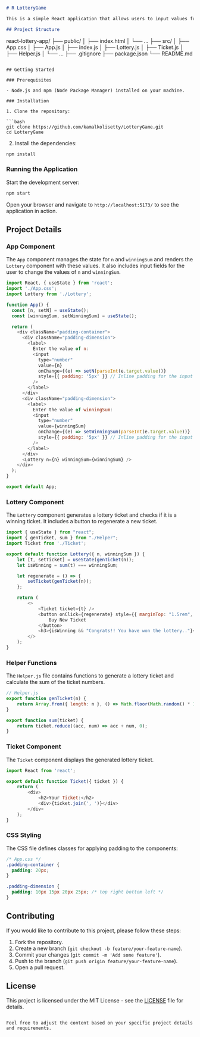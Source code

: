 
```markdown
# R LotteryGame

This is a simple React application that allows users to input values for `n` and `winningSum`, and displays a `Lottery` component based on these inputs. The project demonstrates how to handle user inputs and apply padding dimension-wise using both inline styles and CSS classes.

## Project Structure

```
react-lottery-app/
├── public/
│   ├── index.html
│   └── ...
├── src/
│   ├── App.css
│   ├── App.js
│   ├── index.js
│   ├── Lottery.js
│   ├── Ticket.js
│   ├── Helper.js
│   └── ...
├── .gitignore
├── package.json
└── README.md
```

## Getting Started

### Prerequisites

- Node.js and npm (Node Package Manager) installed on your machine.

### Installation

1. Clone the repository:

```bash
git clone https://github.com/kamalkolisetty/LotteryGame.git
cd LotteryGame
```

2. Install the dependencies:

```bash
npm install
```

### Running the Application

Start the development server:

```bash
npm start
```

Open your browser and navigate to `http://localhost:5173/` to see the application in action.

## Project Details

### App Component

The `App` component manages the state for `n` and `winningSum` and renders the `Lottery` component with these values. It also includes input fields for the user to change the values of `n` and `winningSum`.

```javascript
import React, { useState } from 'react';
import './App.css';
import Lottery from './Lottery';

function App() {
  const [n, setN] = useState(); 
  const [winningSum, setWinningSum] = useState(); 

  return (
    <div className="padding-container">
      <div className="padding-dimension">
        <label>
          Enter the value of n:
          <input
            type="number"
            value={n}
            onChange={(e) => setN(parseInt(e.target.value))}
            style={{ padding: '5px' }} // Inline padding for the input
          />
        </label>
      </div>
      <div className="padding-dimension">
        <label>
          Enter the value of winningSum:
          <input
            type="number"
            value={winningSum}
            onChange={(e) => setWinningSum(parseInt(e.target.value))}
            style={{ padding: '5px' }} // Inline padding for the input
          />
        </label>
      </div>
      <Lottery n={n} winningSum={winningSum} />
    </div>
  );
}

export default App;
```

### Lottery Component

The `Lottery` component generates a lottery ticket and checks if it is a winning ticket. It includes a button to regenerate a new ticket.

```javascript
import { useState } from "react";
import { genTicket, sum } from "./Helper";
import Ticket from './Ticket';

export default function Lottery({ n, winningSum }) {
    let [t, setTicket] = useState(genTicket(n));
    let isWinning = sum(t) === winningSum;

    let regenerate = () => {
        setTicket(genTicket(n));
    };

    return (
        <>
            <Ticket ticket={t} />
            <button onClick={regenerate} style={{ marginTop: "1.5rem", backgroundColor: "#F8D210", padding: "1.5rem" }}>
                Buy New Ticket
            </button>
            <h3>{isWinning && "Congrats!! You have won the lottery.."}</h3>
        </>
    );
}
```

### Helper Functions

The `Helper.js` file contains functions to generate a lottery ticket and calculate the sum of the ticket numbers.

```javascript
// Helper.js
export function genTicket(n) {
    return Array.from({ length: n }, () => Math.floor(Math.random() * 10) + 1);
}

export function sum(ticket) {
    return ticket.reduce((acc, num) => acc + num, 0);
}
```

### Ticket Component

The `Ticket` component displays the generated lottery ticket.

```javascript
import React from 'react';

export default function Ticket({ ticket }) {
    return (
        <div>
            <h2>Your Ticket:</h2>
            <div>{ticket.join(', ')}</div>
        </div>
    );
}
```

### CSS Styling

The CSS file defines classes for applying padding to the components:

```css
/* App.css */
.padding-container {
  padding: 20px;
}

.padding-dimension {
  padding: 10px 15px 20px 25px; /* top right bottom left */
}
```

## Contributing

If you would like to contribute to this project, please follow these steps:

1. Fork the repository.
2. Create a new branch (`git checkout -b feature/your-feature-name`).
3. Commit your changes (`git commit -m 'Add some feature'`).
4. Push to the branch (`git push origin feature/your-feature-name`).
5. Open a pull request.

## License

This project is licensed under the MIT License - see the [LICENSE](LICENSE) file for details.
```

Feel free to adjust the content based on your specific project details and requirements.
